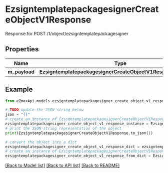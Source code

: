 # EzsigntemplatepackagesignerCreateObjectV1Response

Response for POST /1/object/ezsigntemplatepackagesigner

## Properties

Name | Type | Description | Notes
------------ | ------------- | ------------- | -------------
**m_payload** | [**EzsigntemplatepackagesignerCreateObjectV1ResponseMPayload**](EzsigntemplatepackagesignerCreateObjectV1ResponseMPayload.md) |  | 

## Example

```python
from eZmaxApi.models.ezsigntemplatepackagesigner_create_object_v1_response import EzsigntemplatepackagesignerCreateObjectV1Response

# TODO update the JSON string below
json = "{}"
# create an instance of EzsigntemplatepackagesignerCreateObjectV1Response from a JSON string
ezsigntemplatepackagesigner_create_object_v1_response_instance = EzsigntemplatepackagesignerCreateObjectV1Response.from_json(json)
# print the JSON string representation of the object
print(EzsigntemplatepackagesignerCreateObjectV1Response.to_json())

# convert the object into a dict
ezsigntemplatepackagesigner_create_object_v1_response_dict = ezsigntemplatepackagesigner_create_object_v1_response_instance.to_dict()
# create an instance of EzsigntemplatepackagesignerCreateObjectV1Response from a dict
ezsigntemplatepackagesigner_create_object_v1_response_from_dict = EzsigntemplatepackagesignerCreateObjectV1Response.from_dict(ezsigntemplatepackagesigner_create_object_v1_response_dict)
```
[[Back to Model list]](../README.md#documentation-for-models) [[Back to API list]](../README.md#documentation-for-api-endpoints) [[Back to README]](../README.md)


